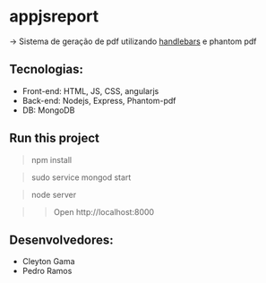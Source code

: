 # appjsreport

-> Sistema de geração de pdf utilizando [handlebars](http://handlebarsjs.com/) e phantom pdf

## Tecnologias:
* Front-end: HTML, JS, CSS, angularjs
* Back-end: Nodejs, Express, Phantom-pdf
* DB: MongoDB

## Run this project

> npm install

> sudo service mongod start

> node server

>> Open http://localhost:8000

## Desenvolvedores:
* Cleyton Gama
* Pedro Ramos
